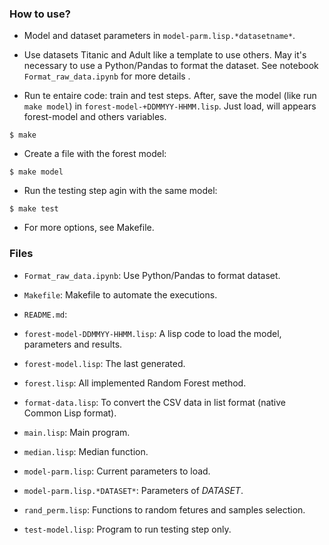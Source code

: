 ### How to use?

- Model and dataset parameters in `model-parm.lisp.*datasetname*`. 

- Use datasets Titanic and Adult like a template to use others. May it's necessary to use a Python/Pandas to format the dataset. See notebook `Format_raw_data.ipynb` for more details .

- Run te entaire code: train and test steps. After, save the model (like run `make model`) in `forest-model-+DDMMYY-HHMM.lisp`. Just load, will appears forest-model and others variables.

`$ make`

- Create a file with the forest model:

`$ make model`

- Run the testing step agin with the same model:

`$ make test`

- For more options, see Makefile.

 ### Files

 - `Format_raw_data.ipynb`: Use Python/Pandas to format dataset.
 
 - `Makefile`: Makefile to automate the executions.
 
 - `README.md`: 
 
 - `forest-model-DDMMYY-HHMM.lisp`: A lisp code to load the model, parameters and results.
 
 - `forest-model.lisp`: The last generated.

 - `forest.lisp`: All implemented Random Forest method.

 - `format-data.lisp`: To convert the CSV data in list format (native Common Lisp format).

 - `main.lisp`: Main program.

 - `median.lisp`: Median function.

 - `model-parm.lisp`: Current parameters to load.
 
 - `model-parm.lisp.*DATASET*`: Parameters of *DATASET*.

 - `rand_perm.lisp`: Functions to random fetures and samples selection.

 - `test-model.lisp`: Program to run testing step only.

 

 